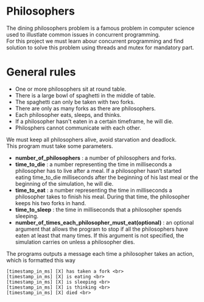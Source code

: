 # Philosophers
The dining philosophers problem is a famous problem in computer science used to illustlate common issues in concurrent programming.  
For this project we must learn abour concurrent programming and find solution to solve this problem using threads and mutex for mandatory part.<br>

# General rules
+ One or more philosophers sit at round table.
+ There is a large bowl of spaghetti in the middle of table.
+ The spaghetti can only be taken with two forks.
+ There are only as many forks as there are philosophers.
+ Each philosopher eats, sleeps, and thinks.
+ If a philosopher hasn't eaten in a certain timeframe, he will die.
+ Philosphers cannot communicate with each other.

We must keep all philosophers alive, avoid starvation and deadlock.<br>
This program must take some parameters.
+ **number_of_philosophers** : a number of philosophers and forks.
+ **time_to_die** : a number representing the time in milliseconds a philosopher has to live after a meal. If a philosopher hasn’t started eating time_to_die milliseconds after the beginning of his last meal or the beginning of the simulation, he will die.
+ **time_to_eat** : a number representing the time in milliseconds a philosopher takes to finish his meal. During that time, the philosopher keeps his two forks in hand.
+ **time_to_sleep** : the time in milliseconds that a philosopher spends sleeping.
+ **number_of_times_each_philosopher_must_eat(optional)** : an optional argument that allows the program to stop if all the philosophers have eaten at least that many times. If this argument is not specified, the simulation carries on unless a philosopher dies.

The programs outputs a message each time a philosopher takes an action, which is formatted this way <br>
```
[timestamp_in_ms] [X] has taken a fork <br>
[timestamp_in_ms] [X] is eating <br>
[timestamp_in_ms] [X] is sleeping <br>
[timestamp_in_ms] [X] is thinking <br>
[timestamp_in_ms] [X] died <br>
```
